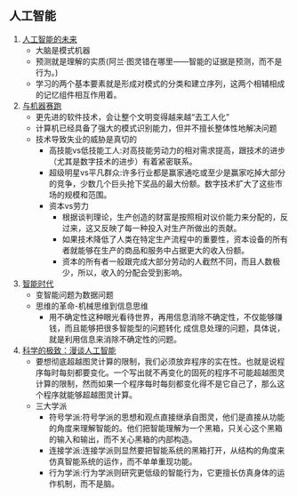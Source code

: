 ## 人工智能
1. [人工智能的未来](OnIntelligence.md)
    - 大脑是模式机器
    - 预测就是理解的实质(阿兰·图灵错在哪里——智能的证据是预测，而不是行为。)
    - 学习的两个基本要素就是形成对模式的分类和建立序列，这两个相辅相成的记忆组件相互作用着。
1. [与机器赛跑](RaceAgainstTheMachine.md)
    - 更先进的软件技术，会让整个文明变得越来越“去工人化”
    - 计算机已经具备了强大的模式识别能力，但并不擅长整体性地解决问题
    - 技术导致失业的威胁是真切的
        - 高技能vs低技能工人:对高技能劳动力的相对需求提高，跟技术的进步（尤其是数字技术的进步）有着紧密联系。
        - 超级明星vs平凡群众:许多行业都是赢家通吃或至少是赢家吃掉大部分的竞争，少数几个巨头抢下奖品的最大份额。数字技术扩大了这些市场的规模和范围。
        - 资本vs劳力
            - 根据谈判理论，生产创造的财富是按照相对议价能力来分配的，反过来，这又反映了每一种投入对生产所做出的贡献。
            - 如果技术降低了人类在特定生产流程中的重要性，资本设备的所有者就能够在生产的商品和服务中占据更大的收入份额。
            - 资本的所有者一般跟完成大部分劳动的人截然不同，而且人数极少，所以，收入的分配会受到影响。
1. [智能时代](intelligence-times.md)
    - 变智能问题为数据问题
    - 思维的革命-机械思维到信息思维
        - 用不确定性这种眼光看待世界，再用信息消除不确定性，不仅能够赚钱，而且能够把很多智能型的问题转化 成信息处理的问题，具体说，就是利用信息来消除不确定性的问题。
1. [科学的极致：漫谈人工智能](talk-ai.md)
    - 要想彻底超越图灵计算的限制，我们必须放弃程序的实在性。也就是说程序每时每刻都要变化。一个写出就不再变化的固死的程序不可能超越图灵计算的限制，然而如果一个程序每时每刻都变化得不是它自己了，那么这个程序就能够超越图灵计算。
    - 三大学派
        - 符号学派:符号学派的思想和观点直接继承自图灵，他们是直接从功能的角度来理解智能的。他们把智能理解为一个黑箱，只关心这个黑箱的输入和输出，而不关心黑箱的内部构造。
        - 连接学派:连接学派则显然要把智能系统的黑箱打开，从结构的角度来仿真智能系统的运作，而不单单重现功能。
        - 行为学派:行为学派则研究更低级的智能行为，它更擅长仿真身体的运作机制，而不是脑。
